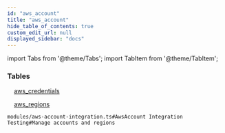 ```yaml
---
id: "aws_account"
title: "aws_account"
hide_table_of_contents: true
custom_edit_url: null
displayed_sidebar: "docs"
---
```


import Tabs from '@theme/Tabs';
import TabItem from '@theme/TabItem';

<Tabs>
  <TabItem value="Components" label="Components" default>

### Tables

    [aws_credentials](../../aws/tables/aws_account_entity.AwsCredentials)

    [aws_regions](../../aws/tables/aws_account_entity.AwsRegions)

</TabItem>
  <TabItem value="Code examples" label="Code examples">

```testdoc
modules/aws-account-integration.ts#AwsAccount Integration Testing#Manage accounts and regions
```

</TabItem>
</Tabs>
